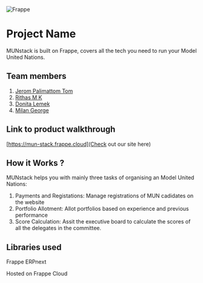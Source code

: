 
![Frappe](https://github.com/TH-Activities/saturday-hack-night-template/assets/90635335/dcac7ad1-08f8-4a17-b316-7b3e0eede15e)



# Project Name
MUNstack is built on Frappe, covers all the tech you need to run your Model United Nations.

## Team members
1. [Jerom Palimattom Tom](https://github.com/jeromtom)
2. [Rithas M K](https://github.com/rithask)
3. [Donita Lemek](https://github.com/donita-lemek)
4. [Milan George](https://github.com/milangmatt)

## Link to product walkthrough
[https://mun-stack.frappe.cloud](Check out our site here)

## How it Works ?
MUNstack helps you with mainly three tasks of organising an Model United Nations:
1. Payments and Registations: Manage registrations of MUN cadidates on the website
2. Portfolio Allotment: Allot portfolios based on experience and previous performance
3. Score Calculation:  Assit the executive board to calculate the scores of all the delegates in the committee.

## Libraries used
Frappe
ERPnext

Hosted on Frappe Cloud
